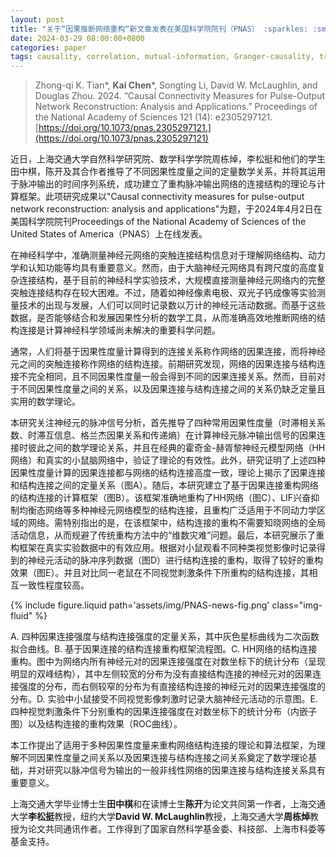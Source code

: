 ```yaml
---
layout: post
title: "关于“因果推断网络重构“新文章发表在美国科学院院刊（PNAS） :sparkles: :smile:" 
date: 2024-03-29 08:00:00+0800
categories: paper
tags: causality, correlation, mutual-information, Granger-causality, transfer-entropy, neural-networks 
---
```


> Zhong-qi K. Tian\*, **Kai Chen**\*, Songting Li, David W. McLaughlin, and Douglas Zhou. 2024. “Causal Connectivity Measures for Pulse-Output Network Reconstruction: Analysis and Applications.” Proceedings of the National Academy of Sciences 121 (14): e2305297121. [https://doi.org/10.1073/pnas.2305297121.](https://doi.org/10.1073/pnas.2305297121)

近日，上海交通大学自然科学研究院、数学科学学院周栋焯，李松挺和他们的学生田中棋，陈开及其合作者推导了不同因果性度量之间的定量数学关系，并将其运用于脉冲输出的时间序列系统，成功建立了重构脉冲输出网络的连接结构的理论与计算框架。此项研究成果以"Causal connectivity measures for pulse-output network reconstruction: analysis and applications"为题，于2024年4月2日在美国科学院院刊Proceedings of the National Academy of Sciences of the United States of America（PNAS）上在线发表。

在神经科学中，准确测量神经元网络的突触连接结构信息对于理解网络结构、动力学和认知功能等均具有重要意义。然而，由于大脑神经元网络具有跨尺度的高度复杂连接结构，基于目前的神经科学实验技术，大规模直接测量神经元网络内的完整突触连接结构存在较大困难。不过，随着如神经像素电极、双光子钙成像等实验测量技术的出现与发展，人们可以同时记录数以万计的神经元活动数据。而基于这些数据，是否能够结合和发展因果性分析的数学工具，从而准确高效地推断网络的结构连接是计算神经科学领域尚未解决的重要科学问题。

通常，人们将基于因果性度量计算得到的连接关系称作网络的因果连接，而将神经元之间的突触连接称作网络的结构连接。前期研究发现，网络的因果连接与结构连接不完全相同，且不同因果性度量一般会得到不同的因果连接关系。然而，目前对于不同因果性度量之间的关系，以及因果连接与结构连接之间的关系仍缺乏定量且实用的数学理论。

本研究关注神经元的脉冲信号分析，首先推导了四种常用因果性度量（时滞相关系数、时滞互信息、格兰杰因果关系和传递熵）在计算神经元脉冲输出信号的因果连接时彼此之间的数学理论关系，并且在经典的霍奇金-赫胥黎神经元模型网络（HH网络）和真实的小鼠脑网络中，验证了理论的有效性。此外，研究证明了上述四种因果性度量计算的因果连接都与网络的结构连接高度一致，理论上揭示了因果连接和结构连接之间的定量关系（图A）。随后，本研究建立了基于因果连接重构网络的结构连接的计算框架（图B）。该框架准确地重构了HH网络（图C）、LIF兴奋抑制均衡态网络等多种神经元网络模型的结构连接，且重构广泛适用于不同动力学区域的网络。需特别指出的是，在该框架中，结构连接的重构不需要知晓网络的全局活动信息，从而规避了传统重构方法中的“维数灾难”问题。最后，本研究展示了重构框架在真实实验数据中的有效应用。根据对小鼠观看不同种类视觉影像时记录得到的神经元活动的脉冲序列数据（图D）进行结构连接的重构，取得了较好的重构效果（图E）。并且对比同一老鼠在不同视觉刺激条件下所重构的结构连接，其相互一致性程度较高。

{% include figure.liquid path='assets/img/PNAS-news-fig.png' class="img-fluid" %}

<div class="caption">
A. 四种因果连接强度与结构连接强度的定量关系，其中灰色星标曲线为二次函数拟合曲线。B. 基于因果连接的结构连接重构框架流程图。C. HH网络的结构连接重构。图中为网络内所有神经元对的因果连接强度在对数坐标下的统计分布（呈现明显的双峰结构），其中左侧较宽的分布为没有直接结构连接的神经元对的因果连接强度的分布，而右侧较窄的分布为有直接结构连接的神经元对的因果连接强度的分布。D. 实验中小鼠接受不同视觉影像刺激时记录大脑神经元活动的示意图。E. 四种视觉刺激条件下分别重构的因果连接强度在对数坐标下的统计分布（内嵌子图）以及结构连接的重构效果（ROC曲线）。
</div>

本工作提出了适用于多种因果性度量来重构网络结构连接的理论和算法框架，为理解不同因果性度量之间关系以及因果连接与结构连接之间关系奠定了数学理论基础，并对研究以脉冲信号为输出的一般非线性网络的因果连接与结构连接关系具有重要意义。

上海交通大学毕业博士生**田中棋**和在读博士生**陈开**为论文共同第一作者，上海交通大学**李松挺**教授，纽约大学**David W. McLaughlin**教授，上海交通大学**周栋焯**教授为论文共同通讯作者。工作得到了国家自然科学基金委、科技部、上海市科委等基金支持。
